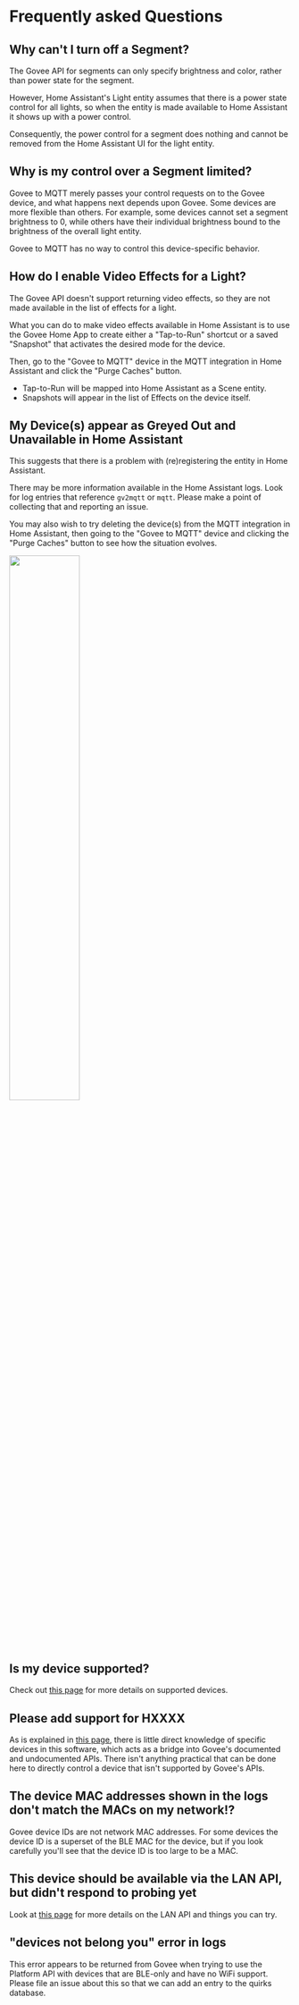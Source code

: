 # Frequently asked Questions

## Why can't I turn off a Segment?

The Govee API for segments can only specify brightness and color, rather than
power state for the segment.

However, Home Assistant's Light entity assumes that there is a power state
control for all lights, so when the entity is made available to Home Assistant
it shows up with a power control.

Consequently, the power control for a segment does nothing and cannot be
removed from the Home Assistant UI for the light entity.

## Why is my control over a Segment limited?

Govee to MQTT merely passes your control requests on to the Govee device,
and what happens next depends upon Govee. Some devices are more flexible
than others.  For example, some devices cannot set a segment brightness to 0,
while others have their individual brightness bound to the brightness of
the overall light entity.

Govee to MQTT has no way to control this device-specific behavior.

## How do I enable Video Effects for a Light?

The Govee API doesn't support returning video effects, so they are not made
available in the list of effects for a light.

What you can do to make video effects available in Home Assistant is to use the
Govee Home App to create either a "Tap-to-Run" shortcut or a saved "Snapshot"
that activates the desired mode for the device.

Then, go to the "Govee to MQTT" device in the MQTT integration in Home
Assistant and click the "Purge Caches" button.

* Tap-to-Run will be mapped into Home Assistant as a Scene entity.
* Snapshots will appear in the list of Effects on the device itself.

## My Device(s) appear as Greyed Out and Unavailable in Home Assistant

This suggests that there is a problem with (re)registering the entity
in Home Assistant.

There may be more information available in the Home Assistant logs.  Look for
log entries that reference `gv2mqtt` or `mqtt`.  Please make a point of
collecting that and reporting an issue.

You may also wish to try deleting the device(s) from the MQTT integration
in Home Assistant, then going to the "Govee to MQTT" device and clicking
the "Purge Caches" button to see how the situation evolves.

<img src="https://github.com/wez/govee2mqtt/assets/117777/565d8580-f068-4ec3-8c16-11d2808688bf" width="50%">

## Is my device supported?

Check out [this page](SKUS.md) for more details on supported devices.

## Please add support for HXXXX

As is explained in [this page](SKUS.md), there is little direct knowledge of
specific devices in this software, which acts as a bridge into Govee's
documented and undocumented APIs. There isn't anything practical that can be
done here to directly control a device that isn't supported by Govee's APIs.

## The device MAC addresses shown in the logs don't match the MACs on my network!?

Govee device IDs are not network MAC addresses. For some devices the device ID
is a superset of the BLE MAC for the device, but if you look carefully you'll
see that the device ID is too large to be a MAC.

## This device should be available via the LAN API, but didn't respond to probing yet

Look at [this page](LAN.md) for more details on the LAN API and things you can try.

## "devices not belong you" error in logs

This error appears to be returned from Govee when trying to use the Platform
API with devices that are BLE-only and have no WiFi support.  Please file an
issue about this so that we can add an entry to the quirks database.



